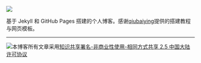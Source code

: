 



![](https://img.shields.io/badge/license-CC__BY--NC--SA__2.5__CN-blue.svg)

基于 Jekyll 和 GitHub Pages 搭建的个人博客。感谢[qiubaiying](<https://github.com/qiubaiying>)提供的搭建教程与网页模板。

----

[![](https://i.creativecommons.org/l/by-nc-sa/2.5/cn/88x31.png)](http://creativecommons.org/licenses/by-nc-sa/2.5/cn)本博客所有文章采用[知识共享署名-非商业性使用-相同方式共享 2.5 中国大陆许可协议](http://creativecommons.org/licenses/by-nc-sa/2.5/cn/)

